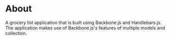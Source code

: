 # About

A grocery list application that is built using Backbone.js and Handlebars.js.
The application makes use of Backbone.js's features of multiple models and
collection.
